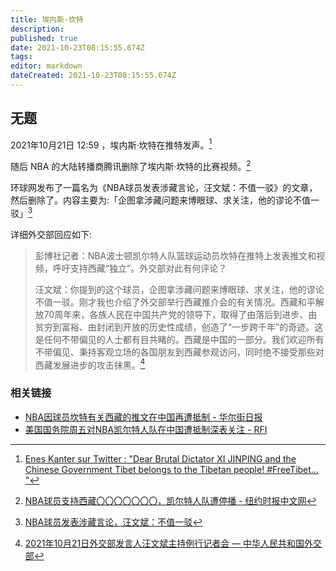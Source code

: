 ```yaml
---
title: 埃内斯·坎特
description: 
published: true
date: 2021-10-23T08:15:55.674Z
tags: 
editor: markdown
dateCreated: 2021-10-23T08:15:55.674Z
---
```


## 无题

2021年10月21日 12:59 ，埃内斯·坎特在推特发声。[^1450]

[^1450]: [Enes Kanter sur Twitter : "Dear Brutal Dictator XI JINPING and the Chinese Government Tibet belongs to the Tibetan people! \#FreeTibet… "](https://web.archive.org/web/20211022051323/https://twitter.com/EnesKanter/status/1450869180283203589)

<!--
[Enes Kanter on Twitter: "Heartless Dictator of China, XI JINPING and the Communist Party of China. I am calling you out in front of the whole world. Close down the SLAVE labor camps and free the UYGHUR people! Stop the GENOCIDE, now! #FreeUyghurs… https://t.co/Ms89u7NRd7"](https://web.archive.org/web/20211022171506/https://twitter.com/eneskanter/status/1451581224087134209)
-->

随后 NBA 的大陆转播商腾讯删除了埃内斯·坎特的比赛视频。[^202]

[^202]: [NBA球员支持西藏〇〇〇〇〇〇〇，凯尔特人队遭停播 - 纽约时报中文网](https://web.archive.org/web/20211022153350/https://cn.nytimes.com/sports/20211022/celtics-kanter-china-tibet/)

环球网发布了一篇名为《NBA球员发表涉藏言论，汪文斌：不值一驳》的文章，然后删除了。内容主要为:「企图拿涉藏问题来博眼球、求关注，他的谬论不值一驳」[^5y6u5]

[^5y6u5]: [NBA球员发表涉藏言论，汪文斌：不值一驳](https://archive.ph/5y6u5)

详细外交部回应如下:

> 彭博社记者：NBA波士顿凯尔特人队篮球运动员坎特在推特上发表推文和视频，呼吁支持西藏“独立”。外交部对此有何评论？
>
> 汪文斌：你提到的这个球员，企图拿涉藏问题来博眼球、求关注，他的谬论不值一驳。刚才我也介绍了外交部举行西藏推介会的有关情况。西藏和平解放70周年来，各族人民在中国共产党的领导下，取得了由落后到进步、由贫穷到富裕、由封闭到开放的历史性成绩，创造了“一步跨千年”的奇迹。这是任何不带偏见的人士都有目共睹的。西藏是中国的一部分。我们欢迎所有不带偏见、秉持客观立场的各国朋友到西藏参观访问，同时绝不接受那些对西藏发展进步的攻击抹黑。[^t1915894]

[^t1915894]: [2021年10月21日外交部发言人汪文斌主持例行记者会 — 中华人民共和国外交部](https://web.archive.org/web/20211021164911/https://www.fmprc.gov.cn/web/fyrbt_673021/t1915894.shtml)

### 相关链接

+ [NBA因球员坎特有关西藏的推文在中国再遭抵制 - 华尔街日报](https://web.archive.org/web/20211022065409/https://cn.wsj.com/articles/nba因球员坎特有关西藏的推文在中国再遭抵制-11634877311)
+ [美国国务院周五对NBA凯尔特人队在中国遭抵制深表关注 - RFI](https://web.archive.org/web/20211023002908/https://www.rfi.fr/cn/中国/20211022-美国国务院周五对nba凯尔特人队在中国遭抵制深表关注)
